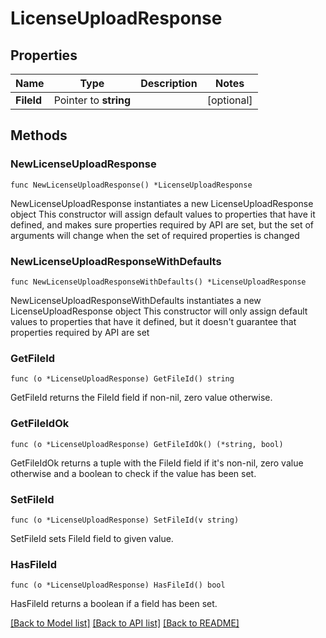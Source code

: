 # LicenseUploadResponse

## Properties

Name | Type | Description | Notes
------------ | ------------- | ------------- | -------------
**FileId** | Pointer to **string** |  | [optional] 

## Methods

### NewLicenseUploadResponse

`func NewLicenseUploadResponse() *LicenseUploadResponse`

NewLicenseUploadResponse instantiates a new LicenseUploadResponse object
This constructor will assign default values to properties that have it defined,
and makes sure properties required by API are set, but the set of arguments
will change when the set of required properties is changed

### NewLicenseUploadResponseWithDefaults

`func NewLicenseUploadResponseWithDefaults() *LicenseUploadResponse`

NewLicenseUploadResponseWithDefaults instantiates a new LicenseUploadResponse object
This constructor will only assign default values to properties that have it defined,
but it doesn't guarantee that properties required by API are set

### GetFileId

`func (o *LicenseUploadResponse) GetFileId() string`

GetFileId returns the FileId field if non-nil, zero value otherwise.

### GetFileIdOk

`func (o *LicenseUploadResponse) GetFileIdOk() (*string, bool)`

GetFileIdOk returns a tuple with the FileId field if it's non-nil, zero value otherwise
and a boolean to check if the value has been set.

### SetFileId

`func (o *LicenseUploadResponse) SetFileId(v string)`

SetFileId sets FileId field to given value.

### HasFileId

`func (o *LicenseUploadResponse) HasFileId() bool`

HasFileId returns a boolean if a field has been set.


[[Back to Model list]](../README.md#documentation-for-models) [[Back to API list]](../README.md#documentation-for-api-endpoints) [[Back to README]](../README.md)


